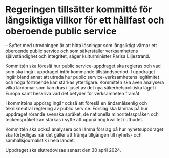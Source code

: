 # Regeringen tillsätter kommitté för långsiktiga villkor för ett hållfast och oberoende public service

– Syftet med utredningen är att hitta lösningar som långsiktigt värnar ett oberoende public service och som säkerställer verksamhetens självständighet och integritet, säger kulturminister Parisa Liljestrand.

Kommittén ska föreslå hur public service\-uppdraget ska regleras och vad som ska ingå i uppdraget inför kommande tillståndsperiod. I uppdraget ingår bland annat att utreda hur public service\-verksamhetens legitimitet och höga förtroende kan stärkas ytterligare. Kommittén ska även analysera vilka lärdomar som kan dras i ljuset av det nya säkerhetspolitiska läget i Europa samt beskriva vad det betyder för verksamheten framåt.

I kommitténs uppdrag ingår också att föreslå en ändamålsenlig och teknikneutral reglering av public service. Förslag ska lämnas på hur uppdraget rörande svenska språket, de nationella minoritetsspråken och teckenspråket kan stärkas i syfte att uppnå hög kvalitet i utbudet.

Kommittén ska också analysera och lämna förslag på hur nyhetsuppdraget ska förtydligas när det gäller att främja tillgången till nyhets\- och samhällsjournalistik i hela landet.

Uppdraget ska slutredovisas senast den 30 april 2024\.
